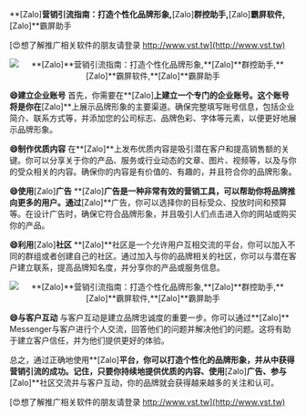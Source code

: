 **[Zalo]**营销引流指南：打造个性化品牌形象,**[Zalo]**群控助手,**[Zalo]**霸屏软件,**[Zalo]**霸屏助手

[😍想了解推广相关软件的朋友请登录 http://www.vst.tw](http://www.vst.tw)

 <center><img src="https://vst.tw/MP4/tuiguang/png/0.png" alt="**[Zalo]**营销引流指南：打造个性化品牌形象,**[Zalo]**群控助手,**[Zalo]**霸屏软件,**[Zalo]**霸屏助手"></center>

**😄建立企业账号**
首先，你需要在**[Zalo]**上建立一个专门的企业账号。这个账号将是你在**[Zalo]**上展示品牌形象的主要渠道。确保完整填写账号信息，包括企业简介、联系方式等，并添加您的公司标志、品牌色彩、字体等元素，以便更好地展示品牌形象。

**😄制作优质内容**
在**[Zalo]**上发布优质内容是吸引潜在客户和提高销售额的关键。你可以分享关于你的产品、服务或行业动态的文章、图片、视频等，以及与你的受众相关的内容。确保你的内容是有价值的、有趣的，并且符合你的品牌形象。

**😄使用**[Zalo]**广告**
**[Zalo]**广告是一种非常有效的营销工具，可以帮助你将品牌推向更多的用户。通过**[Zalo]**广告，你可以选择你的目标受众、投放时间和预算等。在设计广告时，确保它符合品牌形象，并且吸引人们点击进入你的网站或购买你的产品。

**😄利用**[Zalo]**社区**
**[Zalo]**社区是一个允许用户互相交流的平台，你可以加入不同的群组或者创建自己的社区。通过加入与你的品牌相关的社区，你可以与潜在客户建立联系，提高品牌知名度，并分享你的产品或服务信息。

 <center><img src="https://vst.tw/MP4/tuiguang/png/8.png" alt="**[Zalo]**营销引流指南：打造个性化品牌形象,**[Zalo]**群控助手,**[Zalo]**霸屏软件,**[Zalo]**霸屏助手"></center>

**😄与客户互动**
与客户互动是建立品牌忠诚度的重要一步。你可以通过**[Zalo]** Messenger与客户进行个人交流，回答他们的问题并解决他们的问题。这将有助于建立客户信任，并为他们提供更好的体验。

总之，通过正确地使用**[Zalo]**平台，你可以打造个性化的品牌形象，并从中获得营销引流的成功。记住，只要你持续地提供优质的内容、使用**[Zalo]**广告、参与**[Zalo]**社区交流并与客户互动，你的品牌就会获得越来越多的关注和认可。

[😍想了解推广相关软件的朋友请登录 http://www.vst.tw](http://www.vst.tw)



